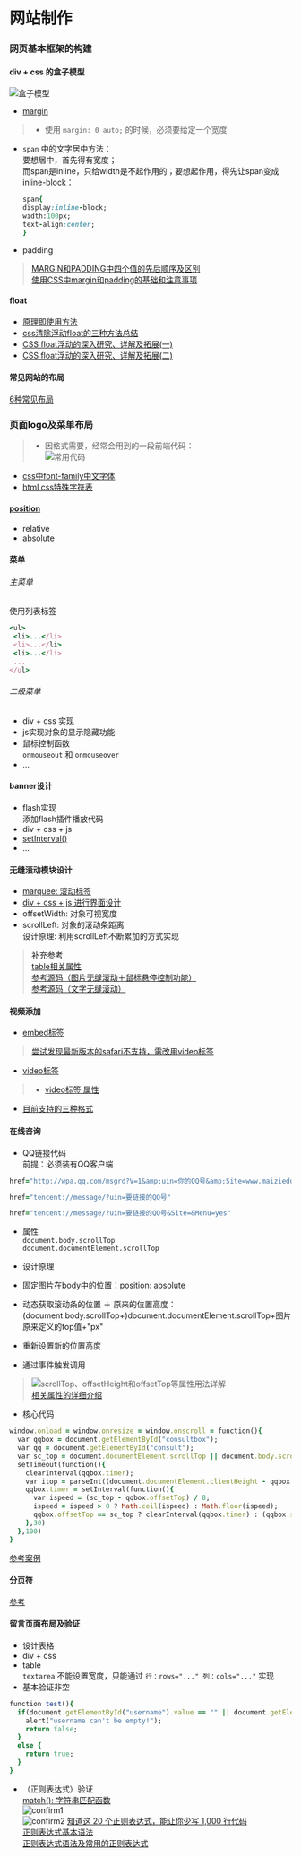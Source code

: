 # 网站制作
### 网页基本框架的构建  
#### div + css 的盒子模型
![盒子模型](indeximg/boxmodel.jpeg)    
* [margin](http://www.zhangxinxu.com/wordpress/2009/08/css-margin的相关属性，问题及应用/)  

> * 使用 `margin: 0 auto;` 的时候，必须要给定一个宽度  
* `span` 中的文字居中方法：    
 要想居中，首先得有宽度；  
 而span是inline，只给width是不起作用的；要想起作用，得先让span变成inline-block：  
  
  ```ruby  
  span{
  display:inline-block;
  width:100px;
  text-align:center;
  }  
  ```

* padding    

> [MARGIN和PADDING中四个值的先后顺序及区别](http://my.clicknow.cn/post/85/)  
[使用CSS中margin和padding的基础和注意事项](http://blog.sina.com.cn/s/blog_673ee2b50100lxrb.html)

#### float  
* [原理即使用方法](http://blog.csdn.net/qq_20404903/article/details/49024247)  
* [css清除浮动float的三种方法总结](http://my.oschina.net/leipeng/blog/221125)  
* [CSS float浮动的深入研究、详解及拓展(一)](http://www.zhangxinxu.com/wordpress/2010/01/css-float浮动的深入研究、详解及拓展一/)  
* [CSS float浮动的深入研究、详解及拓展(二)](http://www.zhangxinxu.com/wordpress/2010/01/css-float浮动的深入研究、详解及拓展二/)  

#### 常见网站的布局  
[6种常见布局](http://www.missyuan.com/thread-698280-1-1.html)

### 页面logo及菜单布局  
> * 因格式需要，经常会用到的一段前端代码：    
![常用代码](indeximg/1.png)    
* [css中font-family中文字体](http://www.cnblogs.com/mofish/archive/2012/12/06/2805617.html)  
* [html css特殊字符表](http://blog.csdn.net/bluestarf/article/details/40652011)

#### [position](http://www.cnblogs.com/yinc/articles/2017649.html)  
* relative
* absolute  

#### 菜单  
###### 主菜单    
使用列表标签  
```ruby  
<ul>
 <li>...</li>
 <li>...</li>
 <li>...</li>
 ...
</ul>
```
###### 二级菜单  
* div + css 实现      
 * js实现对象的显示隐藏功能  
 * 鼠标控制函数  
 `onmouseout` 和 `onmouseover`  
* ...

#### banner设计  
* flash实现  
添加flash插件播放代码  
* div + css + js  
 * [setInterval()](http://www.jb51.net/shouce/htmldom/jb51.net.htmldom/htmldom/met_win_setinterval.asp.html)  
 * ...

#### 无缝滚动模块设计  
* [marquee: 滚动标签](http://www.360doc.com/content/14/1210/17/9060464_431831883.shtml)  
* [div + css + js 进行界面设计](http://xueshu.baidu.com/s?wd=paperuri%3A%28e0c9a39353f65a7eef122c199f4af607%29&filter=sc_long_sign&tn=SE_xueshusource_2kduw22v&sc_vurl=http%3A%2F%2Fwww.doc88.com%2Fp-9972307152205.html&ie=utf-8&sc_us=13252124571412439245)  
 * offsetWidth: 对象可视宽度  
 * scrollLeft: 对象的滚动条距离  
  设计原理: 利用scrollLeft不断累加的方式实现

 > [补充参考](http://www.w3school.com.cn/xmldom/dom_htmlelement.asp)  
  [table相关属性](http://www.w3school.com.cn/tags/att_table_cellpadding.asp)  
  [参考源码（图片无缝滚动＋鼠标悬停控制功能）](http://zhidao.baidu.com/link?url=qk-UksCD2Al2NjzxVb7V8wpZkL7PrucQ826uV2nBsi5R8mqe0WPuBozoaVrMBkiY7iTvhM5CewWlQ5BNbOUPzK)  
  [参考源码（文字无缝滚动）](http://www.codefans.net/jscss/code/2759.shtml)  

#### 视频添加  
* [embed标签](http://www.w3school.com.cn/tags/tag_embed.asp)  

> [尝试发现最新版本的safari不支持，需改用video标签](https://support.apple.com/zh-cn/HT205081)  

* [video标签](http://www.jianshu.com/p/404d01b8e713)  

> * [video标签 属性](http://www.cnblogs.com/kiter/archive/2013/02/25/2932157.html)  
* [目前支持的三种格式](http://www.runoob.com/tags/tag-video.html)  

#### 在线咨询  
* QQ链接代码  
前提：必须装有QQ客户端  

```ruby
href="http://wpa.qq.com/msgrd?V=1&amp;uin=你的QQ号&amp;Site=www.maiziedu.com&amp;Menu=yes"
```

```ruby  
href="tencent://message/?uin=要链接的QQ号"   
```  

```ruby  
href="tencent://message/?uin=要链接的QQ号&Site=&Menu=yes"  
```

* 属性    
 `document.body.scrollTop`  
 `document.documentElement.scrollTop`

* 设计原理  
 * 固定图片在body中的位置：position: absolute  
 * 动态获取滚动条的位置 ＋ 原来的位置高度：(document.body.scrollTop+)document.documentElement.scrollTop+图片原来定义的top值+"px"  
 * 重新设置新的位置高度  
 * 通过事件触发调用  

 > ![scrollTop、offsetHeight和offsetTop等属性用法详解](indeximg/function.gif)  
 [相关属性的详细介绍](http://blog.csdn.net/fswan/article/details/17238933)

* 核心代码  
```ruby  
window.onload = window.onresize = window.onscroll = function(){
  var qqbox = document.getElementById("consultbox");
  var qq = document.getElementById("consult");
  var sc_top = document.documentElement.scrollTop || document.body.scrollTop;  
  setTimeout(function(){
    clearInterval(qqbox.timer);
    var itop = parseInt((document.documentElement.clientHeight - qqbox.offsetHeight)/2) + sc_top;
    qqbox.timer = setInterval(function(){
      var ispeed = (sc_top - qqbox.offsetTop) / 8;
      ispeed = ispeed > 0 ? Math.ceil(ispeed) : Math.floor(ispeed);
      qqbox.offsetTop == sc_top ? clearInterval(qqbox.timer) : (qqbox.style.top = qqbox.offsetTop + ispeed + "px");
    },30)
  },100)
}  
```
[参考案例](http://js.alixixi.com/a/2011071572504.shtml#)

#### 分页符  
[参考](http://www.html5tricks.com/tag/分页插件)  

#### 留言页面布局及验证  
* 设计表格   
 * div + css  
 * table  
 `textarea` 不能设置宽度，只能通过 `行：rows="..." 列：cols="..."` 实现  
* 基本验证非空  

```ruby  
function test(){
  if(document.getElementById("username").value == "" || document.getElementById("username").value == NaN){
    alert("username can't be empty!");
    return false;
  }
  else {
    return true;
  }
}  
```  

* （正则表达式）验证  
[match(): 字符串匹配函数](http://www.w3school.com.cn/jsref/jsref_match.asp)  
![confirm1](indeximg/confirm1.png)  
![confirm2](indeximg/confirm2.png)
[知道这 20 个正则表达式，能让你少写 1,000 行代码](http://gold.xitu.io/entry/571807a88ac247005f117209/promote?utm_source=baidu&utm_medium=keyword&utm_content=regexp&utm_campaign=q3_search)  
[正则表达式基本语法](http://www.cnblogs.com/light169/archive/2006/10/18/532347.html)  
[正则表达式语法及常用的正则表达式](http://blog.csdn.net/gongth_12/article/details/8606814)
